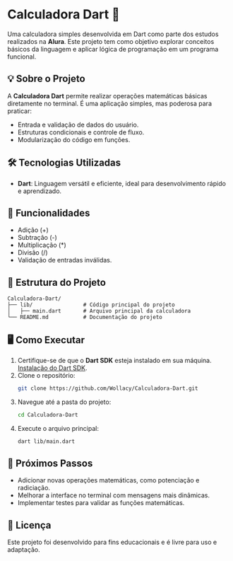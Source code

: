 # Calculadora Dart 🧮  

Uma calculadora simples desenvolvida em Dart como parte dos estudos realizados na **Alura**. Este projeto tem como objetivo explorar conceitos básicos da linguagem e aplicar lógica de programação em um programa funcional.  

## 💡 Sobre o Projeto  
A **Calculadora Dart** permite realizar operações matemáticas básicas diretamente no terminal. É uma aplicação simples, mas poderosa para praticar:  
- Entrada e validação de dados do usuário.  
- Estruturas condicionais e controle de fluxo.  
- Modularização do código em funções.  

## 🛠️ Tecnologias Utilizadas  
- **Dart**: Linguagem versátil e eficiente, ideal para desenvolvimento rápido e aprendizado.  

## 🎯 Funcionalidades  
- Adição (+)  
- Subtração (-)  
- Multiplicação (*)  
- Divisão (/)  
- Validação de entradas inválidas.  

## 📂 Estrutura do Projeto  
```plaintext  
Calculadora-Dart/  
├── lib/                # Código principal do projeto  
│   ├── main.dart       # Arquivo principal da calculadora  
└── README.md           # Documentação do projeto  
```  

## 🖥️ Como Executar  
1. Certifique-se de que o **Dart SDK** esteja instalado em sua máquina.  
   [Instalação do Dart SDK](https://dart.dev/get-dart).  
2. Clone o repositório:  
   ```bash  
   git clone https://github.com/Wollacy/Calculadora-Dart.git  
   ```  
3. Navegue até a pasta do projeto:  
   ```bash  
   cd Calculadora-Dart  
   ```  
4. Execute o arquivo principal:  
   ```bash  
   dart lib/main.dart  
   ```  

## 🌟 Próximos Passos  
- Adicionar novas operações matemáticas, como potenciação e radiciação.  
- Melhorar a interface no terminal com mensagens mais dinâmicas.  
- Implementar testes para validar as funções matemáticas.  

## 📄 Licença  
Este projeto foi desenvolvido para fins educacionais e é livre para uso e adaptação.
